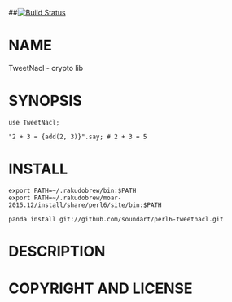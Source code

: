 ##[![Build Status](https://travis-ci.org/shoichikaji/perl6-librarymake-example.svg?branch=master)](https://travis-ci.org/shoichikaji/perl6-librarymake-example)

NAME
====

TweetNacl - crypto lib

SYNOPSIS
========

    use TweetNacl;

    "2 + 3 = {add(2, 3)}".say; # 2 + 3 = 5

INSTALL
=======
    export PATH=~/.rakudobrew/bin:$PATH
    export PATH=~/.rakudobrew/moar-2015.12/install/share/perl6/site/bin:$PATH

    panda install git://github.com/soundart/perl6-tweetnacl.git

DESCRIPTION
===========



COPYRIGHT AND LICENSE
=====================
